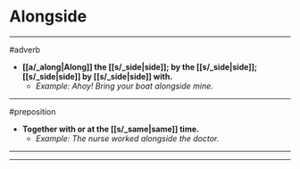 # Alongside
---
#adverb
- **[[a/_along|Along]] the [[s/_side|side]]; by the [[s/_side|side]]; [[s/_side|side]] by [[s/_side|side]] with.**
	- _Example: Ahoy! Bring your boat alongside mine._
---
#preposition
- **Together with or at the [[s/_same|same]] time.**
	- _Example: The nurse worked alongside the doctor._
---
---

